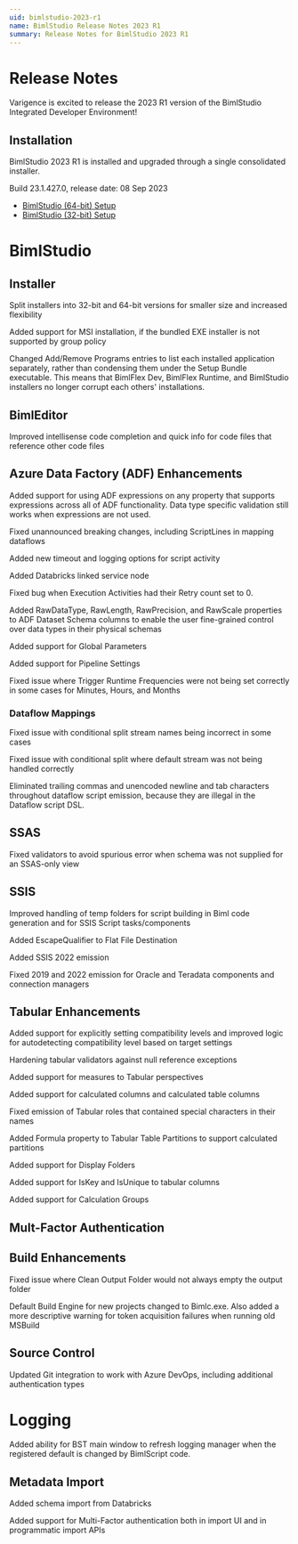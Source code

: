 ```yaml
---
uid: bimlstudio-2023-r1
name: BimlStudio Release Notes 2023 R1
summary: Release Notes for BimlStudio 2023 R1
---
```


# Release Notes

Varigence is excited to release the 2023 R1 version of the BimlStudio Integrated Developer Environment!

## Installation

BimlStudio 2023 R1 is installed and upgraded through a single consolidated installer.

<!--
MANUALLY UPDATE BUILD NUMBER UPON RELEASE
-->

Build 23.1.427.0, release date: 08 Sep 2023

* [BimlStudio (64-bit) Setup](https://varigence.com/downloads/bimlstudiosetup_x64_23.1.427.0.exe)
* [BimlStudio (32-bit) Setup](https://varigence.com/downloads/bimlflexruntimesetup_x86_23.1.427.0.exe)


# BimlStudio

## Installer

Split installers into 32-bit and 64-bit versions for smaller size and increased flexibility

Added support for MSI installation, if the bundled EXE installer is not supported by group policy

Changed Add/Remove Programs entries to list each installed application separately, rather than condensing them under the Setup Bundle executable. This means that BimlFlex Dev, BimlFlex Runtime, and BimlStudio installers no longer corrupt each others' installations.


## BimlEditor

Improved intellisense code completion and quick info for code files that reference other code files

## Azure Data Factory (ADF) Enhancements

Added support for using ADF expressions on any property that supports expressions across all of ADF functionality. Data type specific validation still works when expressions are not used.

Fixed unannounced breaking changes, including ScriptLines in mapping dataflows

Added new timeout and logging options for script activity

Added Databricks linked service node

Fixed bug when Execution Activities had their Retry count set to 0.

Added RawDataType, RawLength, RawPrecision, and RawScale properties to ADF Dataset Schema columns to enable the user fine-grained control over data types in their physical schemas

Added support for Global Parameters

Added support for Pipeline Settings

Fixed issue where Trigger Runtime Frequencies were not being set correctly in some cases for Minutes, Hours, and Months

### Dataflow Mappings

Fixed issue with conditional split stream names being incorrect in some cases

Fixed issue with conditional split where default stream was not being handled correctly

Eliminated trailing commas and unencoded newline and tab characters throughout dataflow script emission, because they are illegal in the Dataflow script DSL.


## SSAS

Fixed validators to avoid spurious error when schema was not supplied for an SSAS-only view



## SSIS

Improved handling of temp folders for script building in Biml code generation and for SSIS Script tasks/components

Added EscapeQualifier to Flat File Destination

Added SSIS 2022 emission

Fixed 2019 and 2022 emission for Oracle and Teradata components and connection managers

## Tabular Enhancements

Added support for explicitly setting compatibility levels and improved logic for autodetecting compatibility level based on target settings

Hardening tabular validators against null reference exceptions

Added support for measures to Tabular perspectives 

Added support for calculated columns and calculated table columns

Fixed emission of Tabular roles that contained special characters in their names

Added Formula property to Tabular Table Partitions to support calculated partitions

Added support for Display Folders

Added support for IsKey and IsUnique to tabular columns

Added support for Calculation Groups




## Mult-Factor Authentication

## Build Enhancements

Fixed issue where Clean Output Folder would not always empty the output folder

Default Build Engine for new projects changed to Bimlc.exe. Also added a more descriptive warning for token acquisition failures when running old MSBuild


## Source Control

Updated Git integration to work with Azure DevOps, including additional authentication types

# Logging

Added ability for BST main window to refresh logging manager when the registered default is changed by BimlScript code.

## Metadata Import

Added schema import from Databricks

Added support for Multi-Factor authentication both in import UI and in programmatic import APIs
